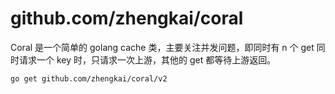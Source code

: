 github.com/zhengkai/coral
======

Coral 是一个简单的 golang cache 类，主要关注并发问题，即同时有 n 个 get 同时请求一个 key 时，只请求一次上游，其他的 get 都等待上游返回。

```
go get github.com/zhengkai/coral/v2
```
